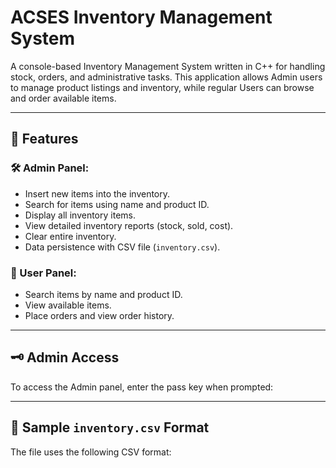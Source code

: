# ACSES Inventory Management System

A console-based Inventory Management System written in C++ for handling stock, orders, and administrative tasks. This application allows Admin users to manage product listings and inventory, while regular Users can browse and order available items.

---

## 📂 Features

### 🛠 Admin Panel:
- Insert new items into the inventory.
- Search for items using name and product ID.
- Display all inventory items.
- View detailed inventory reports (stock, sold, cost).
- Clear entire inventory.
- Data persistence with CSV file (`inventory.csv`).

### 🧾 User Panel:
- Search items by name and product ID.
- View available items.
- Place orders and view order history.

---

## 🗝 Admin Access

To access the Admin panel, enter the pass key when prompted:

---

## 📝 Sample `inventory.csv` Format

The file uses the following CSV format:
